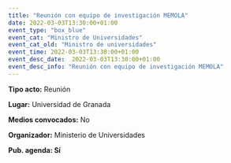 ```yaml
---
title: "Reunión con equipo de investigación MEMOLA"
date: 2022-03-03T13:30:00+01:00
event_type: "box_blue" 
event_cat: "Ministro de Universidades"
event_cat_old: "Ministro de universidades"
event_time: 2022-03-03T13:30:00+01:00
event_desc_date:  2022-03-03T13:30:00+01:00
event_desc_info: "Reunión con equipo de investigación MEMOLA"
---
```


</p><p class="card-light list_schedule_description"><b>Tipo acto:</b> Reunión  
</p><p class="card-light list_schedule_description"><b>Lugar:</b> Universidad de Granada  
</p><p class="card-light list_schedule_description"><b>Medios convocados:</b> No  
</p><p class="card-light list_schedule_description"><b>Organizador:</b> Ministerio de Universidades</p><p class="card-light list_schedule_description"><b>Pub. agenda: Sí  
</p>
